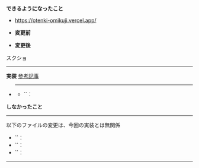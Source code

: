# 
**できるようになったこと**
- https://otenki-omikuji.vercel.app/
- **変更前**
  
- **変更後**
  
スクショ
____
**実装**
[参考記事]()
- ****
  - ``：

**しなかったこと**
____
以下のファイルの変更は、今回の実装とは無関係
- ``：
- ``：
- ``：
____